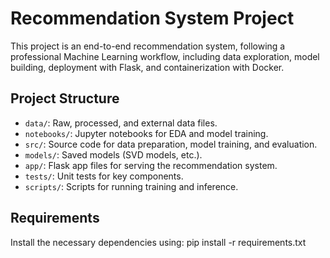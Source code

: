 
# Recommendation System Project

This project is an end-to-end recommendation system, following a professional Machine Learning workflow, including data exploration, model building, deployment with Flask, and containerization with Docker.

## Project Structure
- `data/`: Raw, processed, and external data files.
- `notebooks/`: Jupyter notebooks for EDA and model training.
- `src/`: Source code for data preparation, model training, and evaluation.
- `models/`: Saved models (SVD models, etc.).
- `app/`: Flask app files for serving the recommendation system.
- `tests/`: Unit tests for key components.
- `scripts/`: Scripts for running training and inference.

## Requirements
Install the necessary dependencies using:
pip install -r requirements.txt


